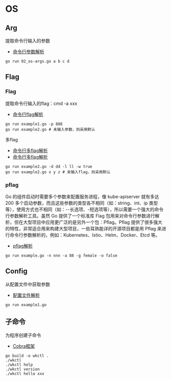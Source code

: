 # OS

## Arg

提取命令行输入的参数

- [命令行参数解析](02_os-args.go)

```shell
go run 02_os-args.go a b c d
```


## Flag

### Flag

提取命令行输入的flag：cmd -a xxx

- [命令行flag解析](20_flag/10_flag/example1.go)

```shell
go run example1.go -p 888
go run example2.go # 未输入参数，则采用默认
```

多flag

- [命令行多flag解析](20_flag/10_flag/example2.go)
- [命令行多flag解析](20_flag/10_flag/example3.go)

```shell
go run example2.go -d dd -l ll -w true
go run example2.go x y z # 未输入flag，则采用默认
```

### pflag

Go 的组件启动时需要多个参数来配置服务进程，像 kube-apiserver 就有多达 200 多个启动参数，而且这些参数的类型各不相同（如：string、int、ip 类型等），使用方式也不相同（如：--长选项、-短选项等），所以需要一个强大的命令行参数解析工具。虽然 Go 提供了一个标准库 Flag 包用来对命令行参数进行解析，但在大型项目中应用更广泛的是另外一个包：Pflag。Pflag  提供了很多强大的特性，非常适合用来构建大型项目，一些耳熟能详的开源项目都是用 Pflag 来进行命令行参数解析的，例如：Kubernetes、Istio、Helm、Docker、Etcd 等。

- [pflag解析](20_flag/20_pflag/example.go)

```shell
go run example.go -n nnn -a 88 -g female -o false
```

## Config

从配置文件中获取参数

- [配置文件解析](30_config-file/10_goconfig/example.go)

```shell
go run example1.go
```

## 子命令

为程序创建子命令

- [Cobra框架](40_sub-cmd/20_cobra/example.go)

```shell
go build -o wkctl .
./wkctl
./wkctl help
./wkctl version
./wkctl hello xxx
```

 



